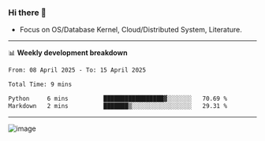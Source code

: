 ### Hi there 👋
<!-- * Daily Meditation via Leetcode/Competitive-Programming. -->
* Focus on OS/Database Kernel, Cloud/Distributed System, Literature.

-------

📊 **Weekly development breakdown**
<!--START_SECTION:waka-->

```txt
From: 08 April 2025 - To: 15 April 2025

Total Time: 9 mins

Python     6 mins          █████████████████▓░░░░░░░   70.69 %
Markdown   2 mins          ███████▒░░░░░░░░░░░░░░░░░   29.31 %
```

<!--END_SECTION:waka-->

-------

<!-- [![Leetcode Stats](https://leetcard.jacoblin.cool/hzhang413?font=Fira+Mono)](https://leetcode.com/fxrc) -->
![image](./cyberpunk-ghost-in-the-shell.gif)
<!--![image](./gis-archive.png)-->
